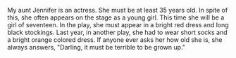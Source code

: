 My aunt Jennifer is an actress.
She must be at least 35 years old.
In spite of this, she often appears on the stage as a young girl.
This time she will be a girl of seventeen.
In the play, she must appear in a bright red dress and long black stockings.
Last year, in another play, she had to wear short socks and a bright orange colored dress.
If anyone ever asks her how old she is,
she always answers, "Darling, it must be terrible to be grown up."